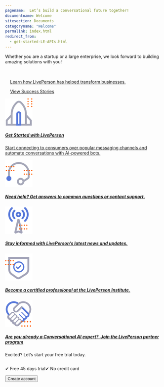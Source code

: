 ```yaml
---
pagename:  Let’s build a conversational future together!
documentname: Welcome
sitesection: Documents
categoryname: "Welcome"
permalink: index.html
redirect_from:
  - get-started-LE-APIs.html
---
```

<div class="header-label">
Whether you are a startup or a large enterprise, we look forward to building amazing 
solutions with you!
</div>

<div class="card-container">

  <div style ="display:none">
    <img src="img/img-BG.png"/>
  </div>
  <div id="success-stories" class="welcome-card">
    <a href="https://www.liveperson.com/resources/success-stories/">
      <p class="success-stories-header" style="margin-top: 48px; margin-left: 16px;"> Learn how LivePerson has helped transform businesses.</p>
      <p class="free-trial-label" style="margin-left: 16px;"> View Success Stories</p>
    </a>
  </div>
  <div class="welcome-card">
    <a target="_blank" href="/overview.html"> 
      <img class="container-image" src="img/ic_get_started.svg"/>
      <h5 class="welcome-title">Get Started with LivePerson</h5>
      <p class="welcome-content">Start connecting to consumers over popular messaging channels and automate conversations with AI-powered bots.</p>
    </a>
  </div>
  <div class="welcome-card">
    <a target="_blank" href="https://knowledge.liveperson.com/troubleshooting-how-to-contact-support.html"> 
      <img class="container-image" src="img/ic_support.svg"/>
      <h5 class="welcome-title">Need help? Get answers to common questions or contact support.</h5>
    </a>
  </div>
  <div class="welcome-card">
    <a target="_blank" href="https://knowledge.liveperson.com/whats-new-latest-whats-new.html"> 
      <img class="container-image" src="img/ic_news.svg"/>
      <h5 class="welcome-title">Stay informed with LivePerson’s latest news and updates.</h5>
    </a>
  </div>

  <div class="welcome-card">
    <a target="_blank" href="https://institute.liveperson.com/"> 
      <img class="container-image" src="img/ic_APIs.svg"/>
      <h5 class="welcome-title">Become a certified professional at the LivePerson Institute.</h5>
    </a>
  </div>

  <div class="welcome-card">
    <a target="_blank" href="https://www.liveperson.com/signup/"> 
      <img class="container-image" src="img/ic_partners.svg"/>
      <h5 class="welcome-title">Are you already a Conversational AI expert?  Join the LivePerson partner program</h5>
    </a>
  </div>
</div>
<div id="free-trial">
    <div id="free-trial-content-container">
      <p class="free-trial-header">Excited? Let’s start your free trial today.</p>
      <div style="display:flex">
        <p class="free-trial-label"> &#10004; Free 45 days trial</p>
        <p class="free-trial-label">&#10004; No credit card</p>
      </div>   
    </div>
    <div id="free-trial-button-welcome">
      <a target="_blank" href="https://developers.liveperson.com/register.html">
        <button id="create-button">Create account</button>
      </a>
    </div>
</div>
